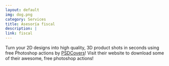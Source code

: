 ```yaml
---
layout: default
img: dog.png
category: Services
title: Asesoría fiscal
description: |
link: fiscal
---
```

  Turn your 2D designs into high quality, 3D
  product shots in seconds using free Photoshop actions by [PSDCovers](http://www.psdcovers.com/)! Visit
  their website to download some of their awesome, free photoshop actions!
